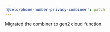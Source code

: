 ```yaml
---
'@celo/phone-number-privacy-combiner': patch
---
```


Migrated the combiner to gen2 cloud function.
